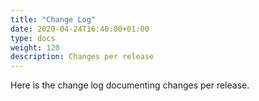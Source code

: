```yaml
---
title: "Change Log"
date: 2020-04-24T16:40:00+01:00
type: docs
weight: 120
description: Changes per release
---
```

Here is the change log documenting changes per release.